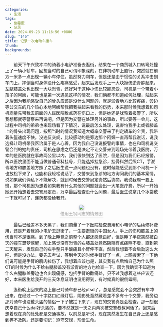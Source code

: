 ```yaml
---
categories:
  - 生活
tags:
  - 倒霉蛋
  - 记录
date: 2024-09-23 11:16:56 +0800
slug: "146"
title: 记录一次电动车撞车
thumb: 
backgrounds:
---
```


&emsp;&emsp;前天下午兴致冲冲的骑着小电驴准备去逛街，结果在一个商贸城入口转弯处撞上了一辆小轿车，回想当时的自己可谓印象深刻，在非机动车上直行，突然就在前方一米多一点出现一辆小车停住，虽然努力刹车，但是还是由于惯性的关系冲击到车门上，摔倒当时身体没什么疼痛感受，起来后发现手上一大块擦伤淤青肿起来，左腿膝盖处也出现一大块淤青，还好对于这种小伤比较能忍受，司机是一个带着小孩子的阿姨，可能也是第一次遇见这样的情况，我们俩都不知道如何处理，站起来之后因为我能感受自己的骨头应该是没什么问题的，就是淤青地方比较疼痛，旁边等公交车的几个热心本地阿姨帮我把我扶起来看我的伤势，本来那时候我想着和司机商量先带我去前面的人民医院敷点药在伤口上，但是她还是犹豫着报警了，所以我想那就等警察来再说吧，但是因为交警在处理另外的事故，所以要等一会儿，这过程中司机的弟弟也来现场看了下情况，说最后怎么处理，说害怕我手上或者膝盖上的骨头出现问题，按照当时的情况我知道大概率交警来了判定轿车的全责，我带着头盔速度不快，没违反交规，比较感动的是旁边那个阿姨一直再帮我说话，说我选择让司机带我医治属于是人心善，因为我自己没说报警的事情，也在和司机说交警会判的她的责任，司机在思虑之后还是决定不让交警来到现场先带着我医院，万幸的是医院就在事故两公里以内，我们很快到达了医院，但是因为我们已经报警，所以医院里面不能当做普通骨科挂号，只能选择挂急诊，挂骨科然后照CT，手淤青地方和膝盖地方照了之后医生说一点问题也没有，这时候能感受到那个司机一下也放松下来了，也能和我轻松说话了，交警来到急诊的地方询问我们的基本案情，说如果我们俩私下不能解决，就到时候去交警局定责然后协商，我说我周一要上班，那个司机因为想着如果我有什么其他的问题就会出一大笔医疗费，所以一开始她还开始想着去交警局定责，万幸最后检查没什么问题，最后医生说拿几个冰袋敷一下就可以了，连药都没给我开。
<center> <img style="border-radius: 0.3125em; box-shadow: 0 2px 4px 0 rgba(34,36,38,.12),0 2px 10px 0 rgba(34,36,38,.08);" src="https://blog.wangyunzi.com/2024/09/231316.PNG"> <br> <div style="color:orange; border-bottom: 1px solid #d9d9d9; display: inline-block; color: #999; padding: 2px;">借用王钢同志的情景图</div> </center>

&emsp;&emsp;最后已经差不多天黑了，我们商量了一下医院检查费用和小电驴的后续修补费用，还是开着我的小电驴去逛街了，一生要逛街的中国女人。手上的伤和膝盖上的伤当时不是很痛，到了晚上睡觉之前整个人都还感觉良好，但是睡了半夜突然被白天的撞车噩梦惊醒，加上感觉没有淤青的右膝盖处竟然隐隐有点痛睡不着，直到第二天醒来，发现自己的右手整只手酸痛且小臂伸不直，然后我想着不会后劲这么大吧，但是没办法，要先去考试，等到今天的时候手臂好了一点，上网搜索了一下他们说可能是手臂的肌肉拉伤了，我想着应该也是，其实我有点后悔自己为什么照CT的时候为什么不给右腿膝盖没有淤青的地方也检查一下，因为我确实不知道为什么右腿膝盖旁边也会出现痛感，包括手臂的酸痛处，只不过我想着这些应该还好，本来医生给我开的三天休息证明也没用得到，有时候真的很倒霉啊。

&emsp;&emsp;逛街晚上回来的路上自己对骑车都已经ptsd了，总是感觉会不会突然有车冲出来，在经过一个十字路口红绿灯后，阴影处竟然藏着差不多有十个交警，我旁边那对骑车也没戴头盔的情侣一下子被拦下来了，现在的交警真是会检查，那一刻很庆幸自己什么dai好头盔的，要不然就是一天之内两次被交警叔叔问话了。回来后想着现在真的处处都是交通事故，以前总是听说，现在突然发生在自己身上还是感到猝不及防。还是要切记：遵守交规，珍爱生命。